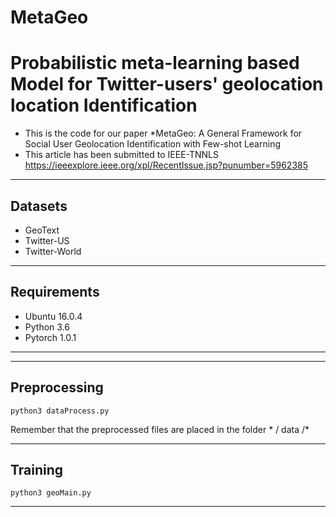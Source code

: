 # MetaGeo
# Probabilistic meta-learning based Model for Twitter-users' geolocation location Identification
- This is the code for our paper *MetaGeo: A General Framework for Social User Geolocation Identification with Few-shot Learning
- This article has been submitted to IEEE-TNNLS https://ieeexplore.ieee.org/xpl/RecentIssue.jsp?punumber=5962385
***********************************************************

## Datasets
* GeoText
* Twitter-US
* Twitter-World

***************************************************************

## Requirements
* Ubuntu 16.0.4
* Python 3.6
* Pytorch 1.0.1

***************************************************************
***************************************************************

## Preprocessing
```
python3 dataProcess.py 
```
Remember that the preprocessed files are placed in the folder * / data /*

***************************************************************

## Training
```
python3 geoMain.py
```

****************************************************************

